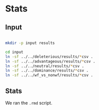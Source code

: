# Stats

## Input

```sh

mkdir -p input results

cd input
ln -sf ../../deleterious/results/*csv .
ln -sf ../../advantageous/results/*csv .
ln -sf ../../neutral/results/*csv .
ln -sf ../../dominance/results/*csv .
ln -sf ../../wf_vs_nonwf/results/*csv .

```

## Stats

We ran the `.rmd` script.
